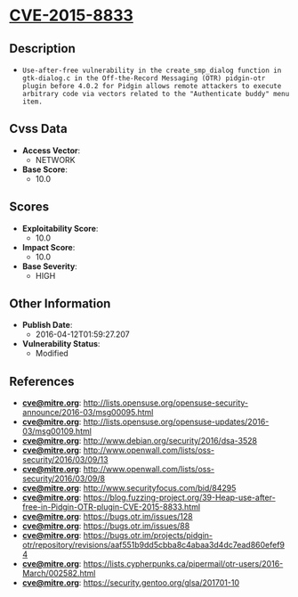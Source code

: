 
# [CVE-2015-8833](http://lists.opensuse.org/opensuse-security-announce/2016-03/msg00095.html)

## Description

- `Use-after-free vulnerability in the create_smp_dialog function in gtk-dialog.c in the Off-the-Record Messaging (OTR) pidgin-otr plugin before 4.0.2 for Pidgin allows remote attackers to execute arbitrary code via vectors related to the "Authenticate buddy" menu item.`

## Cvss Data

- **Access Vector**:
  - NETWORK
- **Base Score**:
  - 10.0

## Scores

- **Exploitability Score**:
  - 10.0
- **Impact Score**:
  - 10.0
- **Base Severity**:
  - HIGH

## Other Information

- **Publish Date**:
  - 2016-04-12T01:59:27.207
- **Vulnerability Status**:
  - Modified

## References

- **cve@mitre.org**: http://lists.opensuse.org/opensuse-security-announce/2016-03/msg00095.html
- **cve@mitre.org**: http://lists.opensuse.org/opensuse-updates/2016-03/msg00109.html
- **cve@mitre.org**: http://www.debian.org/security/2016/dsa-3528
- **cve@mitre.org**: http://www.openwall.com/lists/oss-security/2016/03/09/13
- **cve@mitre.org**: http://www.openwall.com/lists/oss-security/2016/03/09/8
- **cve@mitre.org**: http://www.securityfocus.com/bid/84295
- **cve@mitre.org**: https://blog.fuzzing-project.org/39-Heap-use-after-free-in-Pidgin-OTR-plugin-CVE-2015-8833.html
- **cve@mitre.org**: https://bugs.otr.im/issues/128
- **cve@mitre.org**: https://bugs.otr.im/issues/88
- **cve@mitre.org**: https://bugs.otr.im/projects/pidgin-otr/repository/revisions/aaf551b9dd5cbba8c4abaa3d4dc7ead860efef94
- **cve@mitre.org**: https://lists.cypherpunks.ca/pipermail/otr-users/2016-March/002582.html
- **cve@mitre.org**: https://security.gentoo.org/glsa/201701-10
